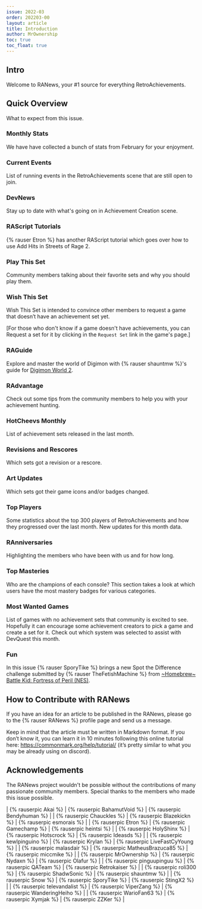 ```yaml
---
issue: 2022-03
order: 202203-00
layout: article
title: Introduction
author: MrOwnership
toc: true
toc_float: true
---
```


## Intro
Welcome to RANews, your #1 source for everything RetroAchievements.


## Quick Overview
What to expect from this issue.


### Monthly Stats
We have have collected a bunch of stats from February for your enjoyment.


### Current Events
List of running events in the RetroAchievements scene that are still open to join.


### DevNews
Stay up to date with what's going on in Achievement Creation scene.


### RAScript Tutorials
{% rauser Etron %} has another RAScript tutorial which goes over how to use Add Hits in Streets of Rage 2.


### Play This Set
Community members talking about their favorite sets and why you should play them.


### Wish This Set
Wish This Set is intended to convince other members to request a game that doesn’t have an achievement set yet.

[For those who don't know if a game doesn't have achievements, you can Request a set for it by clicking in the `Request Set` link in the game's page.]


### RAGuide
Explore and master the world of Digimon with {% rauser shauntmw %}'s guide for [Digimon World 2](https://retroachievements.org/game/11360).

### RAdvantage
Check out some tips from the community members to help you with your achievement hunting.


### HotCheevs Monthly
List of achievement sets released in the last month.


### Revisions and Rescores
Which sets got a revision or a rescore.


### Art Updates
Which sets got their game icons and/or badges changed.


### Top Players
Some statistics about the top 300 players of RetroAchievements and how they progressed over the last month. New updates for this month data.


### RAnniversaries
Highlighting the members who have been with us and for how long.


### Top Masteries
Who are the champions of each console? This section takes a look at which users have the most mastery badges for various categories.


### Most Wanted Games
List of games with no achievement sets that community is excited to see. Hopefully it can encourage some achievement creators to pick a game and create a set for it. Check out which system was selected to assist with DevQuest this month.


### Fun
In this issue {% rauser SporyTike %} brings a new Spot the Difference challenge submitted by {% rauser TheFetishMachine %} from [~Homebrew~ Battle Kid: Fortress of Peril (NES)](https://retroachievements.org/game/5090).


## How to Contribute with RANews
If you have an idea for an article to be published in the RANews, please go to the {% rauser RANews %} profile page and send us a message.

Keep in mind that the article must be written in Markdown format. If you don’t know it, you can learn it in 10 minutes following this online tutorial here: <https://commonmark.org/help/tutorial/> (it’s pretty similar to what you may be already using on discord).


## Acknowledgements
The RANews project wouldn't be possible without the contributions of many passionate community members. Special thanks to the members who made this issue possible.

| {% rauserpic Akai %}          | {% rauserpic BahamutVoid %}      | {% rauserpic Bendyhuman %}      |
| {% rauserpic Chauckles %}     | {% rauserpic Blazekickn %}             | {% rauserpic esmorais %}        |
| {% rauserpic Etron %}         | {% rauserpic Gamechamp %}        | {% rauserpic heintsi %}         |
| {% rauserpic HolyShinx %}     | {% rauserpic Hotscrock %}        | {% rauserpic Ideasds %}         |
| {% rauserpic kewlpinguino %}  | {% rauserpic Krylan %}           | {% rauserpic LiveFastCyYoung %} |
| {% rauserpic malasdair %}     | {% rauserpic MatheusBrazuca85 %} | {% rauserpic miccmike %}        |
| {% rauserpic MrOwnership %}   | {% rauserpic Nydaxn %}           | {% rauserpic Olafur %}          |
| {% rauserpic pinguupinguu %}  | {% rauserpic QATeam %}           | {% rauserpic Retrokaiser %}     |
| {% rauserpic roli300 %}       | {% rauserpic ShadwSonic %}       | {% rauserpic shauntmw %}        |
| {% rauserpic Snow %}       | {% rauserpic SporyTike %}        | {% rauserpic StingX2 %}         |
| {% rauserpic televandalist %} | {% rauserpic ViperZang %}        | {% rauserpic WanderingHeiho %}  |
| {% rauserpic WarioFan63 %}    | {% rauserpic Xymjak %}           | {% rauserpic ZZKer %}           |